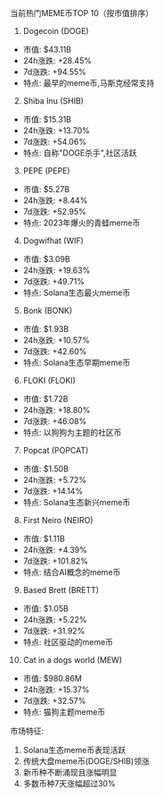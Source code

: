 当前热门MEME币TOP 10（按市值排序）

1. Dogecoin (DOGE)
- 市值: $43.11B
- 24h涨跌: +28.45%
- 7d涨跌: +94.55%
- 特点: 最早的meme币,马斯克经常支持

2. Shiba Inu (SHIB) 
- 市值: $15.31B
- 24h涨跌: +13.70%
- 7d涨跌: +54.06%
- 特点: 自称"DOGE杀手",社区活跃

3. PEPE (PEPE)
- 市值: $5.27B
- 24h涨跌: +8.44%
- 7d涨跌: +52.95%
- 特点: 2023年爆火的青蛙meme币

4. Dogwifhat (WIF)
- 市值: $3.09B
- 24h涨跌: +19.63%
- 7d涨跌: +49.71%
- 特点: Solana生态最火meme币

5. Bonk (BONK)
- 市值: $1.93B
- 24h涨跌: +10.57%
- 7d涨跌: +42.60%
- 特点: Solana生态早期meme币

6. FLOKI (FLOKI)
- 市值: $1.72B
- 24h涨跌: +18.80%
- 7d涨跌: +46.08%
- 特点: 以狗狗为主题的社区币

7. Popcat (POPCAT)
- 市值: $1.50B
- 24h涨跌: +5.72%
- 7d涨跌: +14.14%
- 特点: Solana生态新兴meme币

8. First Neiro (NEIRO)
- 市值: $1.11B
- 24h涨跌: +4.39%
- 7d涨跌: +101.82%
- 特点: 结合AI概念的meme币

9. Based Brett (BRETT)
- 市值: $1.05B
- 24h涨跌: +5.22%
- 7d涨跌: +31.92%
- 特点: 社区驱动的meme币

10. Cat in a dogs world (MEW)
- 市值: $980.86M
- 24h涨跌: +15.37%
- 7d涨跌: +32.57%
- 特点: 猫狗主题meme币

市场特征:
1. Solana生态meme币表现活跃
2. 传统大盘meme币(DOGE/SHIB)领涨
3. 新币种不断涌现且涨幅明显
4. 多数币种7天涨幅超过30%
